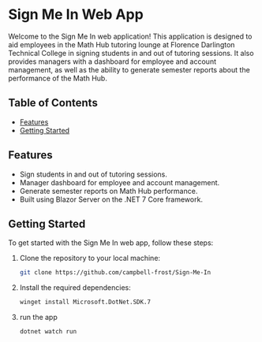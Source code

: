 # Sign Me In Web App

Welcome to the Sign Me In web application! This application is designed to aid employees in the Math Hub tutoring lounge at Florence Darlington Technical College in signing students in and out of tutoring sessions. It also provides managers with a dashboard for employee and account management, as well as the ability to generate semester reports about the performance of the Math Hub.

## Table of Contents
- [Features](#features)
- [Getting Started](#getting-started)

## Features

- Sign students in and out of tutoring sessions.
- Manager dashboard for employee and account management.
- Generate semester reports on Math Hub performance.
- Built using Blazor Server on the .NET 7 Core framework.

## Getting Started

To get started with the Sign Me In web app, follow these steps:

1. Clone the repository to your local machine:

   ```bash
   git clone https://github.com/campbell-frost/Sign-Me-In
   
2. Install the required dependencies:

   ```bash
   winget install Microsoft.DotNet.SDK.7
3. run the app
   ```bash
   dotnet watch run

